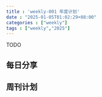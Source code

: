```yaml
---
title : 'weekly-001 年度计划'
date : "2025-01-05T01:02:29+08:00"
categories : ["weekly"]
tags : ["weekly","2025"]
---
```


TODO
## 每日分享
## 周刊计划
##